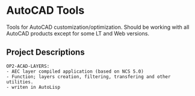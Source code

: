 # AutoCAD Tools

Tools for AutoCAD customization/optimization. Should be working with all AutoCAD products except for some LT and Web versions.

## Project Descriptions

```project
OP2-ACAD-LAYERS:
- AEC layer compiled application (based on NCS 5.0) 
- Function; layers creation, filtering, transfering and other utilities. 
- writen in AutoLisp

```
